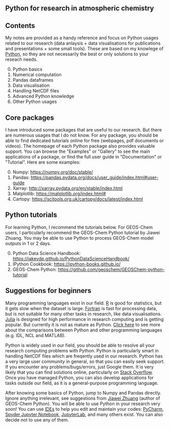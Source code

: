 ## Python for research in atmospheric chemistry

## Contents
My notes are provided as a handy reference and focus on Python usages related to our research (data anlaysis + data visualisations for publications and presentations + some small tools). These are based on my knowlege of [Python](https://www.python.org/), so they are not necessarily the best or only solutions to your reseach needs. 

0. Python basics
1. Numerical computation
2. Pandas dataframes
3. Data visualisation
4. Handling NetCDF files
5. Advanced Python knowledge
6. Other Python usages

## Core packages
I have introduced some packages that are useful to our research. But there are numerous usages that I do not know. For any package, you should be able to find dedicated tutorials online for free (webpages, pdf documents or videos). The homepage of each Python package also provides valuable support. You can browse the "Examples" or "Gallery" to see the main applications of a package, or find the full user guide in "Documentation" or "Tutorial". Here are some examples:

0. Numpy: https://numpy.org/doc/stable/
1. Pandas: https://pandas.pydata.org/docs/user_guide/index.html#user-guide
2. Xarray: http://xarray.pydata.org/en/stable/index.html
3. Matplotlib: https://matplotlib.org/index.html#
4. Cartopy: https://scitools.org.uk/cartopy/docs/latest/index.html 

## Python tutorials
For learning Python, I recommend the tutorials below. For GEOS-Chem users, I particularly recommend the GEOS-Chem Python tutorial by Jiawei Zhuang. You may be able to use Python to process GEOS-Chem model outputs in 1 or 2 days.

0. Python Data Science Handbook: https://jakevdp.github.io/PythonDataScienceHandbook/
1. IPython Cookbook: https://ipython-books.github.io/
2. GEOS-Chem Python: https://github.com/geoschem/GEOSChem-python-tutorial

## Suggestions for beginners
Many programming languages exist in our field. [R](https://www.r-project.org/) is good for statistics, but it gets slow when the dataset is large. [Fortran](https://en.wikipedia.org/wiki/Fortran) is fast for processing data, but is not suitable for many other tasks in research, like data visualisations. [Julia](https://julialang.org/) is designed for high performance in research computing and is getting popular. But currently it is not as mature as Python. [Click here](https://github.com/geoschem/GEOSChem-python-tutorial#why-python) to see more about the comparisons between Python and other programming languages (e.g. IDL, NCL and MATLAB).

Python is widely used in our field, you should be able to resolve all your research computing problems with Python. Python is particularly smart in handling NetCDF files which are freqently used in our research. Python has a very large user community in general, so that you can easily seek support. If you encounter any problems/bugs/errors, just Google them. It is very likely that you can find solutions online, particularly on [Stack Overflow](https://stackoverflow.com/). Once you have managed Python, you can also develop applications for tasks outside our field, as it is a general-purpose programming language. 

After knowing some basics of Python, jump to Numpy and Pandas directly. Ignore anything irrelevant, see suggestions from [Jiawei Zhuang](https://github.com/geoschem/GEOSChem-python-tutorial#how-to-learn-python) (author of GEOS-Chem Python). You will be able to use Python in your research very soon! You can use [IDEs](https://en.wikipedia.org/wiki/Integrated_development_environment) to help you edit and maintain your codes: [PyCharm](https://www.jetbrains.com/pycharm/), [Spyder](https://www.spyder-ide.org/),[Jupyter Notebook](https://jupyter.org/), [JupyterLab](https://jupyter.org/), and many others exist. You can also decide not to use any of them.
